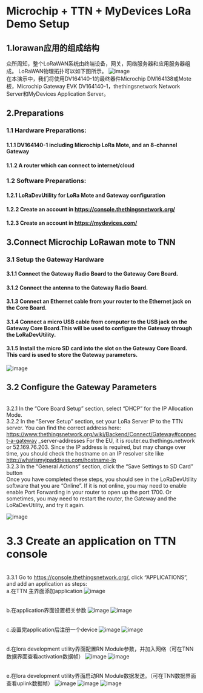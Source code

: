 #                                          Microchip + TTN + MyDevices LoRa Demo Setup
## 1.lorawan应用的组成结构
众所周知，整个LoRaWAN系统由终端设备，网关，网络服务器和应用服务器组成。 LoRaWAN物理拓扑可以如下图所示。
![image](https://github.com/yuchengstudio/wireless/blob/master/lorawan/reference/microchip_lora_ttn_001.png)
<br/>在本演示中，我们将使用DV164140-1的最终器件Microchip DM164138或Mote板，Microchip Gateway EVK DV164140-1，thethingsnetwork Network Server和MyDevices Application Server。

## 2.Preparations
### 1.1 Hardware Preparations:
#### 1.1.1 DV164140-1 including Microchip LoRa Mote, and an 8-channel Gateway
#### 1.1.2 A router which can connect to internet/cloud
### 1.2 Software Preparations:
#### 1.2.1 LoRaDevUtility for LoRa Mote and Gateway configuration
#### 1.2.2 Create an account in https://console.thethingsnetwork.org/
#### 1.2.3 Create an account in https://mydevices.com/

## 3.Connect Microchip LoRawan mote to TNN
### 3.1 Setup the Gateway Hardware
#### 3.1.1 Connect the Gateway Radio Board to the Gateway Core Board.
#### 3.1.2 Connect the antenna to the Gateway Radio Board.
#### 3.1.3 Connect an Ethernet cable from your router to the Ethernet jack on the Core Board.
#### 3.1.4 Connect a micro USB cable from computer to the USB jack on the Gateway Core Board.This will be used to configure the Gateway through the LoRaDevUtility.
#### 3.1.5 Install the micro SD card into the slot on the Gateway Core Board. This card is used to store the Gateway parameters.
![image](https://github.com/yuchengstudio/wireless/blob/master/lorawan/reference/microchip_lora_ttn_002.jpg)

## 3.2 Configure the Gateway Parameters
<br/>3.2.1  In the “Core Board Setup” section, select “DHCP” for the IP Allocation Mode.
<br/>3.2.2  In the “Server Setup” section, set your LoRa Server IP to the TTN server. You can find the
correct address here:
https://www.thethingsnetwork.org/wiki/Backend/Connect/Gateway#connect-a-gateway
_server-addresses
For the EU, it is router.eu.thethings.network or 52.169.76.203. Since the IP address is
required, but may change over time, you should check the hostname on an IP resolver
site like http://whatismyipaddress.com/hostname-ip
<br/>   3.2.3 In the “General Actions” section, click the “Save Settings to SD Card” button
<br/>   Once you have completed these steps, you should see in the LoRaDevUtility software that you
are “Online”. If it is not online, you may need to enable enable Port Forwarding in your router to
open up the port 1700. Or sometimes, you may need to restart the router, the Gateway and the
LoRaDevUtility, and try it again.


![image](https://github.com/yuchengstudio/wireless/blob/master/lorawan/reference/microchip_lora_ttn_003.jpg)

# 3.3 Create an application on TTN console
<br/>3.3.1 Go to https://console.thethingsnetwork.org/, click “APPLICATIONS”, and add an application as steps:
<br/> a.在TTN 主界面添加application
![image](https://github.com/yuchengstudio/wireless/blob/master/lorawan/reference/microchip_lora_ttn_004.jpg)

<br/> b.在application界面设置相关参数
![image](https://github.com/yuchengstudio/wireless/blob/master/lorawan/reference/microchip_lora_ttn_005.jpg)
![image](https://github.com/yuchengstudio/wireless/blob/master/lorawan/reference/microchip_lora_ttn_006.jpg)

<br/> c.设置完application后注册一个device
![image](https://github.com/yuchengstudio/wireless/blob/master/lorawan/reference/microchip_lora_ttn_007.jpg)
![image](https://github.com/yuchengstudio/wireless/blob/master/lorawan/reference/microchip_lora_ttn_008.jpg)

<br/> d.在lora development utility界面配置RN Module参数，并加入网络（可在TNN数据界面查看activation数据帧）
![image](https://github.com/yuchengstudio/wireless/blob/master/lorawan/reference/microchip_lora_ttn_009.jpg)
![image](https://github.com/yuchengstudio/wireless/blob/master/lorawan/reference/microchip_lora_ttn_010.jpg)

<br/> e.在lora development utility界面启动RN Module数据发送。（可在TNN数据界面查看uplink数据帧）
![image](https://github.com/yuchengstudio/wireless/blob/master/lorawan/reference/microchip_lora_ttn_011.jpg)
![image](https://github.com/yuchengstudio/wireless/blob/master/lorawan/reference/microchip_lora_ttn_012.jpg)
![image](https://github.com/yuchengstudio/wireless/blob/master/lorawan/reference/microchip_lora_ttn_003.jpg)


